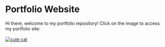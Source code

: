 # Portfolio Website

Hi there, welcome to my portfolio repository!
Click on the image to access my portfolio site:
\
\
[![cute cat](https://cdn-icons-png.flaticon.com/256/11172/11172322.png)](https://spiffy-panda-ec1c44.netlify.app/)
